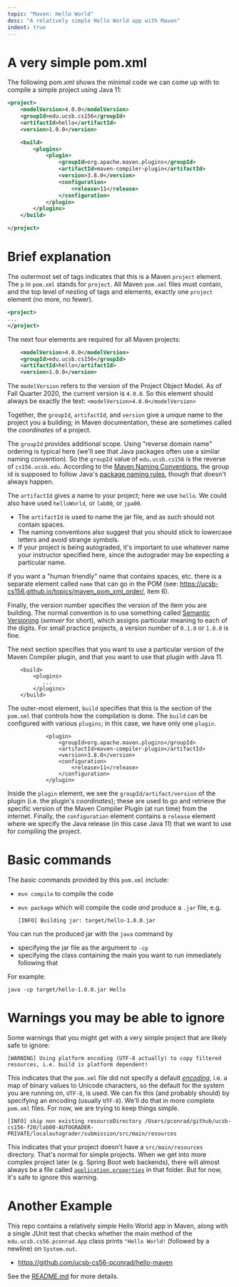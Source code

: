 ```yaml
---
topic: "Maven: Hello World"
desc: "A relatively simple Hello World app with Maven"
indent: true
---
```


# A very simple pom.xml

The following pom.xml shows the minimal code we can come up with to compile a simple project using Java 11:


```xml
<project>
    <modelVersion>4.0.0</modelVersion>
    <groupId>edu.ucsb.cs156</groupId>
    <artifactId>hello</artifactId>
    <version>1.0.0</version>

    <build>
        <plugins>
            <plugin>
                <groupId>org.apache.maven.plugins</groupId>
                <artifactId>maven-compiler-plugin</artifactId>
                <version>3.8.0</version>
                <configuration>
                    <release>11</release>
                </configuration>
            </plugin>
        </plugins>
    </build>

</project>
```

# Brief explanation

The outermost set of tags indicates that this is a Maven `project` element.  The `p` in `pom.xml` stands for `project`.  All Maven `pom.xml` files must contain, and the top level of nesting of tags and elements, exactly one `project` element (no more, no fewer).

```xml
<project>
...
</project>
```

The next four elements are required for all Maven projects:

```xml
    <modelVersion>4.0.0</modelVersion>
    <groupId>edu.ucsb.cs156</groupId>
    <artifactId>hello</artifactId>
    <version>1.0.0</version>
```

The `modelVersion` refers to the version of the Project Object Model.  As of Fall Quarter 2020, the current version is `4.0.0`.  So this element should always be exactly the text: `<modelVersion>4.0.0</modelVersion>`


Together, the `groupId`, `artifactId`, and `version` give a unique name to the project you a building; in Maven documentation, these are sometimes called the *coordinates* of a project.    

The `groupId` provides additional scope.  Using "reverse domain name" ordering is typical here (we'll see that Java packages often use a similar naming convention).    So the `groupId` value of `edu.ucsb.cs156` is the reverse of `cs156.ucsb.edu`.   According to the [Maven Naming Conventions](https://maven.apache.org/guides/mini/guide-naming-conventions.html), the group id is supposed to follow Java's [package naming rules](https://docs.oracle.com/javase/tutorial/java/package/namingpkgs.html), though that doesn't always happen.

The `artifactId` gives a name to your project; here we use `hello`.  We could also have used `helloWorld`, or `lab00`, or `jpa00`.   
* The `artifactId` is used to name the jar file, and as such should not contain spaces.  
* The naming conventions also suggest that you should stick to lowercase letters and avoid strange symbols.
* If your project is being autograded, it's important to use whatever name your instructor specified here, since the autograder may be expecting a particular name. 

If you want a "human friendly" name that contains spaces, etc. there is a separate element called `name` that can go in the POM (see: <https://ucsb-cs156.github.io/topics/maven_pom_xml_order/>, item 6).

Finally, the version number specifies the version of the item you are building.  The normal convention is to use something called [Semantic Versioning](https://ucsb-cs56.github.io/topics/semantic_versioning/) (*semver* for short), which assigns particular meaning to each of the digits.  For small practice projects, a version number of `0.1.0` or `1.0.0` is fine.

The next section specifies that you want to use a particular version of the Maven Compiler plugin, and that you want to use that plugin with Java 11.  

```
    <build>
        <plugins>
           ...
        </plugins>
    </build>
```

The outer-most element, `build` specifies that this is the section of the `pom.xml` that controls how the compilation is done.   The `build` can be configured with various `plugins`; in this case, we have only one `plugin`.    

```
            <plugin>
                <groupId>org.apache.maven.plugins</groupId>
                <artifactId>maven-compiler-plugin</artifactId>
                <version>3.8.0</version>
                <configuration>
                    <release>11</release>
                </configuration>
            </plugin>
```

Inside the `plugin` element, we see the `groupId/artifact/version` of the plugin (i.e. the plugin's *coordinates*); these are used to go and retrieve the specific version of the Maven Compiler Plugin (at run time) from the internet.  Finally, the `configuration` element contains a `release` element where we specify the Java release (in this case Java 11) that we want to use for compiling the project.

# Basic commands

The basic commands provided by this `pom.xml` include:

* `mvn compile` to compile the code
* `mvn package` which will compile the code *and* produce a `.jar` file, e.g.

   ```
   [INFO] Building jar: target/hello-1.0.0.jar
   ```
You can run the produced jar with the `java` command by
* specifying the jar file as the argument to `-cp` 
* specifying the class containing the main you want to run immediately following that

For example:

```
java -cp target/hello-1.0.0.jar Hello
```


# Warnings you may be able to ignore

Some warnings that you might get with a very simple project that are likely safe to ignore:

```
[WARNING] Using platform encoding (UTF-8 actually) to copy filtered resources, i.e. build is platform dependent!
```

This indicates that the `pom.xml` file did not specify a default [*encoding*](https://www.w3.org/International/questions/qa-what-is-encoding), i.e. a map of binary values to Unicode characters, so the default for the system you are running on, `UTF-8`, is used.  We can fix this (and probably should) by specifying an encoding (usually `UTF-8`).  We'll do that in more complete `pom.xml` files.  For now, we are trying to keep things simple.


```
[INFO] skip non existing resourceDirectory /Users/pconrad/github/ucsb-cs156-f20/lab00-AUTOGRADER-PRIVATE/localautograder/submission/src/main/resources
```

This indicates that your project doesn't have a `src/main/resources` directory.  That's normal for simple projects.  When we get into more complex project later (e.g. Spring Boot web backends), there will almost always be a file called [`application.properties`](https://www.tutorialspoint.com/spring_boot/spring_boot_application_properties.htm) in that folder.   But for now, it's safe to ignore this warning.


# Another Example

This repo contains a relatively simple Hello World app in Maven, along with a single JUnit test that checks whether
the main method of the `edu.ucsb.cs56.pconrad.App` class prints `"Hello World!` (followed by a newline) on `System.out`.

* <https://github.com/ucsb-cs56-pconrad/hello-maven>

See the [README.md](https://github.com/ucsb-cs56-pconrad/hello-maven/blob/master/README.md) for more details.




